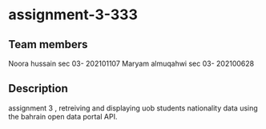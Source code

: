 # assignment-3-333
## Team members
Noora hussain sec 03- 202101107 
Maryam almuqahwi sec 03- 202100628 

## Description
assignment 3 , retreiving and displaying uob students nationality data using the bahrain open data portal API. 

